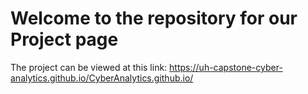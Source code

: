 # Welcome to the repository for our Project page
The project can be viewed at this link: https://uh-capstone-cyber-analytics.github.io/CyberAnalytics.github.io/
